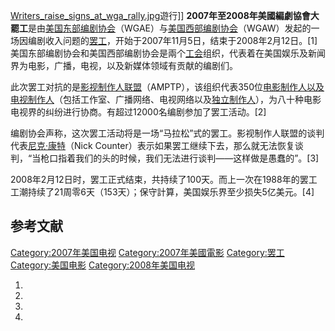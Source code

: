 [Writers_raise_signs_at_wga_rally.jpg](https://zh.wikipedia.org/wiki/File:Writers_raise_signs_at_wga_rally.jpg "fig:Writers_raise_signs_at_wga_rally.jpg")遊行\]\] **2007年至2008年美國編劇協會大罷工**是由[美国东部编剧协会](https://zh.wikipedia.org/wiki/美国东部编剧协会 "wikilink")（WGAE）与[美国西部编剧协会](https://zh.wikipedia.org/wiki/美国西部编剧协会 "wikilink")（WGAW）发起的一场因编剧收入问题的[罢工](https://zh.wikipedia.org/wiki/罢工 "wikilink")，开始于2007年11月5日，结束于2008年2月12日。\[1\]美国东部编剧协会和美国西部编剧协会是兩个[工会](../Page/工会.md "wikilink")组织，代表着在美国娱乐及新闻界为电影，广播，电视，以及新媒体领域有贡献的编剧们。

此次罢工对抗的是[影视制作人联盟](https://zh.wikipedia.org/wiki/影视制作人联盟 "wikilink")（AMPTP），该组织代表350位[电影制作人以及](https://zh.wikipedia.org/wiki/电影制作人 "wikilink")[电视制作人](https://zh.wikipedia.org/wiki/电视制作人 "wikilink")（包括工作室、广播网络、电视网络以及[独立制作人](https://zh.wikipedia.org/wiki/独立制作人 "wikilink")），为八十种电影电视界的纠纷进行协商。有超过12000名编剧参加了罢工活动。\[2\]

编剧协会声称，这次罢工活动将是一场“马拉松”式的罢工。影视制作人联盟的谈判代表[尼克·康特](https://zh.wikipedia.org/wiki/尼克·康特 "wikilink")（Nick Counter）表示如果罢工继续下去，那么就无法恢复谈判，“当枪口指着我们的头的时候，我们无法进行谈判——这样做是愚蠢的”。\[3\]

2008年2月12日时，罢工正式结束，共持续了100天。而上一次在1988年的罢工工潮持续了21周零6天（153天）；保守計算，美国娱乐界至少损失5亿美元。\[4\]

## 参考文献

<div class="references-small">

<references />

</div>

[Category:2007年美国电视](https://zh.wikipedia.org/wiki/Category:2007年美国电视 "wikilink") [Category:2007年美國電影](https://zh.wikipedia.org/wiki/Category:2007年美國電影 "wikilink") [Category:罢工](https://zh.wikipedia.org/wiki/Category:罢工 "wikilink") [Category:美国电影](https://zh.wikipedia.org/wiki/Category:美国电影 "wikilink") [Category:2008年美国电视](https://zh.wikipedia.org/wiki/Category:2008年美国电视 "wikilink")

1.
2.
3.
4.